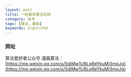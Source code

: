 ```yaml
---
layout: post
title: 一些基本算法总结
category: 技术
tags: [算法，基础]
keywords: algorithm
---
```


### 网址

算法爱好者公众号.漫画算法： [https://mp.weixin.qq.com/s/5diMw1U6LpReYkuMi3mpJg](https://mp.weixin.qq.com/s/5diMw1U6LpReYkuMi3mpJg)
